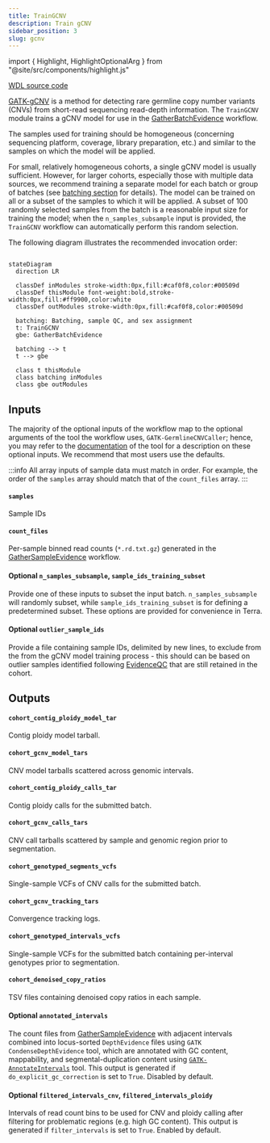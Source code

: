 ```yaml
---
title: TrainGCNV
description: Train gCNV
sidebar_position: 3
slug: gcnv
---
```


import { Highlight, HighlightOptionalArg } from "@site/src/components/highlight.js"

[WDL source code](https://github.com/broadinstitute/gatk-sv/blob/main/wdl/TrainGCNV.wdl)

[GATK-gCNV](https://www.nature.com/articles/s41588-023-01449-0)
is a method for detecting rare germline copy number variants (CNVs)
from short-read sequencing read-depth information.
The `TrainGCNV` module trains a gCNV model for use in the [GatherBatchEvidence](./gbe) workflow. 

The samples used for training should be homogeneous (concerning sequencing platform, 
coverage, library preparation, etc.) and similar to the samples on which the model will be applied.

For small, relatively homogeneous cohorts, a single gCNV model is usually sufficient. 
However, for larger cohorts, especially those with multiple data sources, 
we recommend training a separate model for each batch or group of batches (see 
[batching section](/docs/execution/joint/#batching) for details).
The model can be trained on all or a subset of the samples to which it will be applied. 
A subset of 100 randomly selected samples from the batch is a reasonable
input size for training the model; when the `n_samples_subsample` input is provided, 
the `TrainGCNV` workflow can automatically perform this random selection.

The following diagram illustrates the recommended invocation order:

```mermaid

stateDiagram
  direction LR
  
  classDef inModules stroke-width:0px,fill:#caf0f8,color:#00509d
  classDef thisModule font-weight:bold,stroke-width:0px,fill:#ff9900,color:white
  classDef outModules stroke-width:0px,fill:#caf0f8,color:#00509d

  batching: Batching, sample QC, and sex assignment
  t: TrainGCNV
  gbe: GatherBatchEvidence
  
  batching --> t
  t --> gbe 
  
  class t thisModule
  class batching inModules
  class gbe outModules
```

## Inputs

The majority of the optional inputs of the workflow map to the optional arguments of the 
tool the workflow uses, `GATK-GermlineCNVCaller`; hence, you may refer to the 
[documentation](https://gatk.broadinstitute.org/hc/en-us/articles/360040097712-GermlineCNVCaller) 
of the tool for a description on these optional inputs.  We recommend that most users use the defaults.

:::info
All array inputs of sample data must match in order. For example, the order of the `samples` array should match that 
of the `count_files` array.
:::

#### `samples`
Sample IDs

#### `count_files`
Per-sample binned read counts (`*.rd.txt.gz`) generated in the [GatherSampleEvidence](./gse#outputs) workflow.

#### <HighlightOptionalArg>Optional</HighlightOptionalArg> `n_samples_subsample`, `sample_ids_training_subset`
Provide one of these inputs to subset the input batch. `n_samples_subsample` will randomly subset, while 
`sample_ids_training_subset` is for defining a predetermined subset. These options are provided for convenience in Terra.

#### <HighlightOptionalArg>Optional</HighlightOptionalArg> `outlier_sample_ids`
Provide a file containing sample IDs, delimited by new lines, to exclude from the from the gCNV model training 
process - this should can be based on outlier samples identified following [EvidenceQC](./eqc) that are still 
retained in the cohort.

## Outputs

#### `cohort_contig_ploidy_model_tar`
Contig ploidy model tarball.

#### `cohort_gcnv_model_tars`
CNV model tarballs scattered across genomic intervals.

#### `cohort_contig_ploidy_calls_tar`
Contig ploidy calls for the submitted batch.

#### `cohort_gcnv_calls_tars`
CNV call tarballs scattered by sample and genomic region prior to segmentation.

#### `cohort_genotyped_segments_vcfs`
Single-sample VCFs of CNV calls for the submitted batch.

#### `cohort_gcnv_tracking_tars`
Convergence tracking logs.

#### `cohort_genotyped_intervals_vcfs`
Single-sample VCFs for the submitted batch containing per-interval genotypes prior to segmentation.

#### `cohort_denoised_copy_ratios`
TSV files containing denoised copy ratios in each sample.

#### <HighlightOptionalArg>Optional</HighlightOptionalArg> `annotated_intervals` 
The count files from [GatherSampleEvidence](./gse) with adjacent intervals combined into 
locus-sorted `DepthEvidence` files using `GATK CondenseDepthEvidence` tool, which are
annotated with GC content, mappability, and segmental-duplication content using 
[`GATK-AnnotateIntervals`](https://gatk.broadinstitute.org/hc/en-us/articles/360041416652-AnnotateIntervals)
tool. This output is generated if `do_explicit_gc_correction` is set to `True`. Disabled by default.

#### <HighlightOptionalArg>Optional</HighlightOptionalArg> `filtered_intervals_cnv`, `filtered_intervals_ploidy`
Intervals of read count bins to be used for CNV and ploidy calling after filtering for problematic regions (e.g. 
high GC content). This output is generated if `filter_intervals` is set to `True`. Enabled by default.
